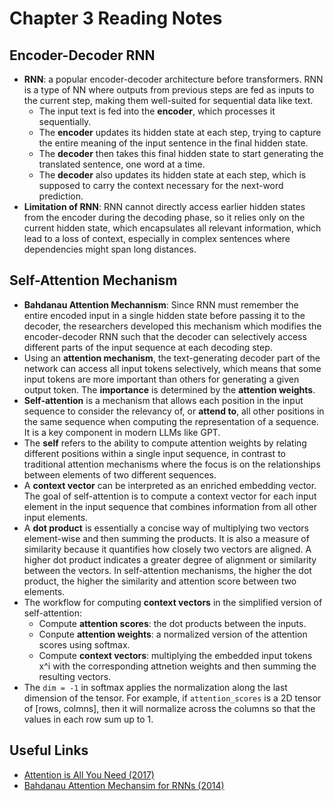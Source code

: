 # Chapter 3 Reading Notes

## Encoder-Decoder RNN
- **RNN**: a popular encoder-decoder architecture before transformers. RNN is a type of NN where outputs from previous steps are fed as inputs to the current step, making them well-suited for sequential data like text.
    - The input text is fed into the **encoder**, which processes it sequentially. 
    - The **encoder** updates its hidden state at each step, trying to capture the entire meaning of the input sentence in the final hidden state.
    - The **decoder** then takes this final hidden state to start generating the translated sentence, one word at a time.
    - The **decoder** also updates its hidden state at each step, which is supposed to carry the context necessary for the next-word prediction.
 - **Limitation of RNN**: RNN cannot directly access earlier hidden states from the encoder during the decoding phase, so it relies only on the current hidden state, which encapsulates all relevant information, which lead to a loss of context, especially in complex sentences where dependencies might span long distances.

## Self-Attention Mechanism
- **Bahdanau Attention Mechannism**: Since RNN must remember the entire encoded input in a single hidden state before passing it to the decoder, the researchers developed this mechanism which modifies the encoder-decoder RNN such that the decoder can selectively access different parts of the input sequence at each decoding step.
- Using an **attention mechanism**, the text-generating decoder part of the network can access all input tokens selectively, which means that some input tokens are more important than others for generating a given output token. The **importance** is determined by the **attention weights**.
- **Self-attention** is a mechanism that allows each position in the input sequence to consider the relevancy of, or **attend to**, all other positions in the same sequence when computing the representation of a sequence. It is a key component in modern LLMs like GPT.
- The **self** refers to the ability to compute attention weights by relating different positions within a single input sequence, in contrast to traditional attention mechanisms where the focus is on the relationships between elements of two different sequences.
- A **context vector** can be interpreted as an enriched embedding vector. The goal of self-attention is to compute a context vector for each input element in the input sequence that combines information from all other input elements.
- A **dot product** is essentially a concise way of multiplying two vectors element-wise and then summing the products. It is also a measure of similarity because it quantifies how closely two vectors are aligned. A higher dot product indicates a greater degree of alignment or similarity between the vectors. In self-attention mechanisms, the higher the dot product, the higher the similarity and attention score between two elements.
- The workflow for computing **context vectors** in the simplified version of self-attention:
    - Compute **attention scores**: the dot products between the inputs.
    - Conpute **attention weights**: a normalized version of the attention scores using softmax.
    - Compute **context vectors**: multiplying the embedded input tokens x^i with the corresponding attnetion weights and then summing the resulting vectors.
- The `dim = -1` in softmax applies the normalization along the last dimension of the tensor. For example, if `attention_scores` is a 2D tensor of [rows, colmns], then it will normalize across the columns so that the values in each row sum up to 1.

## Useful Links
- [Attention is All You Need (2017)](https://arxiv.org/pdf/1706.03762)
- [Bahdanau Attention Mechansim for RNNs (2014)](https://arxiv.org/pdf/1409.0473)
